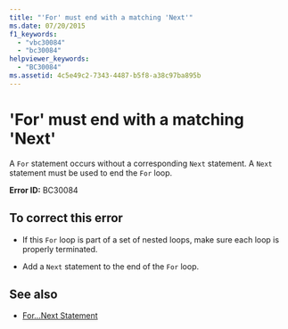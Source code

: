 ```yaml
---
title: "'For' must end with a matching 'Next'"
ms.date: 07/20/2015
f1_keywords: 
  - "vbc30084"
  - "bc30084"
helpviewer_keywords: 
  - "BC30084"
ms.assetid: 4c5e49c2-7343-4487-b5f8-a38c97ba895b
---
```

# 'For' must end with a matching 'Next'
A `For` statement occurs without a corresponding `Next` statement. A `Next` statement must be used to end the `For` loop.  
  
 **Error ID:** BC30084  
  
## To correct this error  
  
- If this `For` loop is part of a set of nested loops, make sure each loop is properly terminated.  
  
- Add a `Next` statement to the end of the `For` loop.  
  
## See also

- [For...Next Statement](../language-reference/statements/for-next-statement.md)
